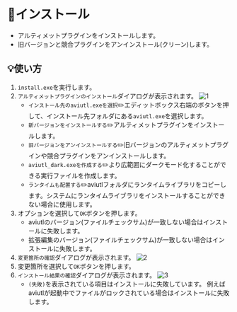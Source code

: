 ﻿# 🎉インストール

* アルティメットプラグインをインストールします。
* 旧バージョンと競合プラグインをアンインストール(クリーン)します。

## 💡使い方

1. `install.exe`を実行します。
1. `アルティメットプラグインのインストール`ダイアログが表示されます。
	![1](https://github.com/user-attachments/assets/e355c5f8-3944-486b-a7b8-4f98b73ca8db)
	* `インストール先のaviutl.exeを選択`✏️エディットボックス右端のボタンを押して、インストール先フォルダにある`aviutl.exe`を選択します。
	* `新バージョンをインストールする`✏️アルティメットプラグインをインストールします。
	* `旧バージョンをアンインストールする`✏️旧バージョンのアルティメットプラグインや競合プラグインをアンインストールします。
	* `aviutl_dark.exeを作成する`✏️より広範囲にダークモード化することができる実行ファイルを作成します。
	* `ランタイムも配置する`✏️aviutlフォルダにランタイムライブラリをコピーします。システムにランタイムライブラリをインストールすることができない場合に使用します。
1. オプションを選択して`OK`ボタンを押します。
	* aviutlのバージョン(ファイルチェックサム)が一致しない場合はインストールに失敗します。
	* 拡張編集のバージョン(ファイルチェックサム)が一致しない場合はインストールに失敗します。
1. `変更箇所の確認`ダイアログが表示されます。
	![2](https://github.com/user-attachments/assets/3daca767-735b-4e7f-818b-81f079d5c2b1)
1. 変更箇所を選択して`OK`ボタンを押します。
1. `インストール結果の確認`ダイアログが表示されます。
	![3](https://github.com/user-attachments/assets/67c91249-363f-4a86-989a-d4d16648ee85)
	* `(失敗)`を表示されている項目はインストールに失敗しています。
	例えばaviutlが起動中でファイルがロックされている場合はインストールに失敗します。
